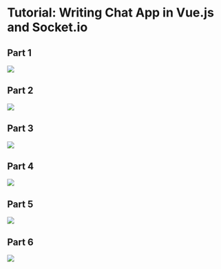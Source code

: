 # Tutorial: Writing Chat App in Vue.js and Socket.io

## Part 1
<a href="https://www.youtube.com/watch?v=T_owk9nnEEU"><img src="https://i.ytimg.com/an_webp/T_owk9nnEEU/mqdefault_6s.webp?du=3000&sqp=CPuo7PAF&rs=AOn4CLA-AoCHuF6DtQGGW5r0E_h8eos2BA"></a>

## Part 2
<a href="https://www.youtube.com/watch?v=uOJhVxcEVYY"><img src="https://i.ytimg.com/an_webp/uOJhVxcEVYY/mqdefault_6s.webp?du=3000&sqp=CKql7PAF&rs=AOn4CLBXjMMaYrjCH2ykeZIrmJYA5fp1cA"></a>

## Part 3
<a href="https://www.youtube.com/watch?v=CLt9MkZvLiE"><img src="https://i.ytimg.com/an_webp/CLt9MkZvLiE/mqdefault_6s.webp?du=3000&sqp=CMuI7PAF&rs=AOn4CLD0MqfnVyOQaxGWtIE9BRWCAzUIFg"></a>

## Part 4
<a href="https://www.youtube.com/watch?v=jXxRaUvfGxc"><img src="https://i.ytimg.com/an_webp/jXxRaUvfGxc/mqdefault_6s.webp?du=3000&sqp=CMuK7PAF&rs=AOn4CLCAWbYrWA0irvxMlyI5nZaSjGpb2w"></a>

## Part 5
<a href="https://www.youtube.com/watch?v=WaQ2vvEXu4w"><img src="https://i.ytimg.com/an_webp/WaQ2vvEXu4w/mqdefault_6s.webp?du=3000&sqp=CLSx7PAF&rs=AOn4CLBkXkGy_BAq_V30GM-mRbIFAjR9Fw"></a>

## Part 6
<a href="https://www.youtube.com/watch?v=k6HTYmsCPOo"><img src="https://i.ytimg.com/an_webp/k6HTYmsCPOo/mqdefault_6s.webp?du=3000&sqp=CKjx6_AF&rs=AOn4CLC4ofQxHDCuKbOmFXhtp245iv3RAQ"></a>
